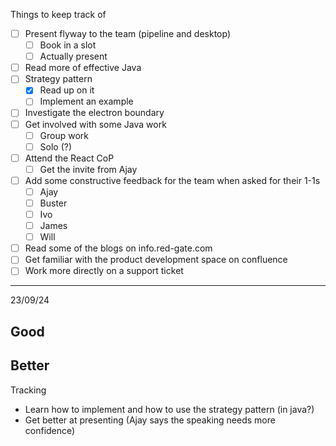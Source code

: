 Things to keep track of

- [ ] Present flyway to the team (pipeline and desktop)
	- [ ] Book in a slot
	- [ ] Actually present
- [ ] Read more of effective Java
- [ ] Strategy pattern
	- [x] Read up on it
	- [ ] Implement an example
- [ ] Investigate the electron boundary
- [ ] Get involved with some Java work
	- [ ] Group work
	- [ ] Solo (?)
- [ ] Attend the React CoP
	- [ ] Get the invite from Ajay
- [ ] Add some constructive feedback for the team when asked for their 1-1s
	- [ ] Ajay
	- [ ] Buster
	- [ ] Ivo
	- [ ] James
	- [ ] Will
- [ ] Read some of the blogs on info.red-gate.com
- [ ] Get familiar with the product development space on confluence
- [ ] Work more directly on a support ticket
____
23/09/24

Good
- 

Better
- 

Tracking
- Learn how to implement and how to use the strategy pattern (in java?)
- Get better at presenting (Ajay says the speaking needs more confidence)